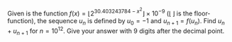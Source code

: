 Given is the function $f(x) = \lfloor 2^{30.403243784 - x^2}\rfloor \times 10^{-9}$ ($\lfloor \, \rfloor$ is the floor-function),
the sequence $u_n$ is defined by $u_0 = -1$ and $u_{n + 1} = f(u_n)$.
Find $u_n + u_{n + 1}$ for $n = 10^{12}$.
Give your answer with $9$ digits after the decimal point.